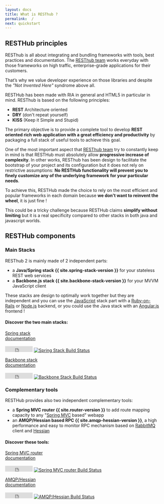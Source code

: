 ```yaml
---
layout: docs
title: What is RESThub ?
permalink:  /
next: quickstart
---
```


<div class="toc"></div>

## RESTHub principles

RESThub is all about integrating and bundling frameworks with tools, best practices and documentation.
The [RESThub team](https://github.com/resthub?tab=members) works everyday with those frameworks on high traffic, enterprise-grade
applications for their customers.

That’s why we value developer experience on those libraries and despite the
*"Not Invented Here"* syndrome above all.

RESTHub has been made with RIA in general and HTML5 in particular in mind. RESThub is based on the
following principles:

* **REST** Architecture oriented
* **DRY** (don't repeat yourself)
* **KISS** (Keep it Simple and Stupid)

The primary objective is to provide a complete tool to develop **REST oriented rich web application with
a great efficiency and productivity** by packaging a full stack of useful tools to achieve this goal.

One of the most important aspect that [RESThub team](https://github.com/resthub?tab=members) try to constantly keep in mind is that RESTHub
must absolutely allow **progressive increase of complexity**. In other works, RESThub has been design to
facilitate the bootstrap of your project and its configuration but it does not rely on restrictive assumptions:
**No RESTHub functionality will prevent you to finely customize any of the underlying framework for your
particular needs**.

To achieve this, RESTHub made the choice to rely on the most efficient and popular frameworks in each domain
because **we don't want to reinvent the wheel**, it is just fine !

This could be a tricky challenge because RESTHub claims **simplify without limiting** but it is a real
specificity compared to other stacks in both java and javascript worlds.

## RESTHub components

### Main Stacks

RESThub 2 is mainly made of 2 independent parts:

* a **Java/Spring stack {{ site.spring-stack-version }}** for your stateless REST web services
* a **Backbone.js stack {{ site.backbone-stack-version }}** for your MVVM JavaScript client

<div class="alert alert-info">
    These stacks are design to optimally work together but they are independent and you can use the
    <a href="https://developer.mozilla.org/en/docs/Web/JavaScript">JavaScript</a> stack part with a
    <a href="http://rubyonrails.org/">Ruby-on-Rails</a> or <a href="http://nodejs.org/">Node.js</a>
    backend, or you could use the Java stack with an <a href="http://angularjs.org/">Angular.js</a>
    frontend !
</div>

#### Discover the two main stacks:

<div class="text-center row">
    <p class="col-xxs-12 col-xs-6">
        <a class="btn btn-default" href="/docs/spring">Spring stack <br/> documentation</a>
        <br/><br/>
        <iframe src="http://ghbtns.com/github-btn.html?user=resthub&repo=resthub-spring-stack&type=fork&count=true"
          allowtransparency="true" frameborder="0" scrolling="0" width="90" height="19"></iframe>
        <a href="http://travis-ci.org/resthub/resthub-spring-stack"><img class="build-status" alt="Spring Stack Build Status" src="https://secure.travis-ci.org/resthub/resthub-spring-stack.png?branch=master"></a>
    </p>
    <p class="col-xxs-12 col-xs-6">
        <a class="btn btn-default" href="/docs/backbone">Backbone stack <br/> documentation</a>
        <br/><br/>
        <iframe src="http://ghbtns.com/github-btn.html?user=resthub&repo=resthub-backbone-stack&type=fork&count=true"
          allowtransparency="true" frameborder="0" scrolling="0" width="90" height="19"></iframe>
        <a href="http://travis-ci.org/resthub/resthub-backbone-stack"><img class="build-status" alt="Backbone Stack Build Status" src="https://secure.travis-ci.org/resthub/resthub-backbone-stack.png?branch=master"></a>
    </p>
</div>

### Complementary tools

RESTHub provides also two independent complementary tools:

* a **Spring MVC router {{ site.router-version }}** to add route mapping capacity to any "[Spring MVC](http://docs.spring.io/spring/docs/current/spring-framework-reference/html/mvc.html) based" webapp
* an **AMQP/Hessian based RPC {{ site.amqp-hessian-version }}**, a high performance and easy to monitor RPC mechanism based on [RabbitMQ](http://www.rabbitmq.com/)
  client and [Hessian](http://hessian.caucho.com/)

#### Discover these tools:

<div class="text-center row">
    <p class="col-xxs-12 col-xs-6">
        <a class="btn btn-default" href="/docs/router">Spring MVC router <br/> documentation</a>
        <br/><br/>
        <iframe src="http://ghbtns.com/github-btn.html?user=resthub&repo=springmvc-router&type=fork&count=true"
          allowtransparency="true" frameborder="0" scrolling="0" width="90" height="19"></iframe>
        <a href="http://travis-ci.org/resthub/springmvc-router"><img class="build-status" alt="Spring MVC router Build Status" src="https://secure.travis-ci.org/resthub/springmvc-router.png?branch=master"></a>
    </p>
    <p class="col-xxs-12 col-xs-6">
        <a class="btn btn-default" href="/docs/amqp-hessian">AMQP/Hessian<br/> documentation</a>
        <br/><br/>
        <iframe src="http://ghbtns.com/github-btn.html?user=resthub&repo=spring-amqp-hessian&type=fork&count=true"
          allowtransparency="true" frameborder="0" scrolling="0" width="90" height="19"></iframe>
        <a href="http://travis-ci.org/resthub/spring-amqp-hessian"><img class="build-status" alt="AMQP/Hessian Build Status" src="https://secure.travis-ci.org/resthub/spring-amqp-hessian.png?branch=master"></a>
    </p>
</div>


